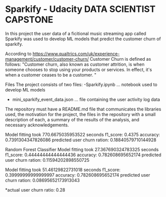 # Sparkify - Udacity DATA SCIENTIST CAPSTONE 

In this project the user data of a ficitional music streaming app called Sparkify was used to develop ML models that predict the customer churn of sparkify.

According to https://www.qualtrics.com/uk/experience-management/customer/customer-churn/ Customer Churn is defined as follows:
"Customer churn, also known as customer attrition, is when someone chooses to stop using your products or services. In effect, it's when a customer ceases to be a customer. "

Files
The project consists of two files:
 -Sparkify.ipynb ... notebook used to develop ML models
 - mini_sparkify_event_data.json ... file containing the user activity log data


 The repository must have a README.md file that communicates the libraries used, the motivation for the project, the files in the repository with a small description of each, a summary of the results of the analysis, and necessary acknowledgements.


Model fitting took 770.6675035953522 seconds
f1_score: 0.4375
accuracy: 0.7391304347826086
predicted user churn ration: 0.18840579710144928

Random Forest Classifier
Model fitting took 27.367690324783325 seconds
f1_score: 0.44444444444444436
accuracy: 0.782608695652174
predicted user churn ration: 0.11594202898550725

Model fitting took 51.46129822731018 seconds
f1_score: 0.39999999999999997
accuracy: 0.782608695652174
predicted user churn ration: 0.08695652173913043

*actual user churn ratio: 0.28
